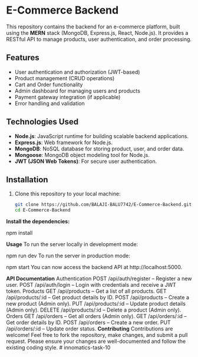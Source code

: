 # E-Commerce Backend

This repository contains the backend for an e-commerce platform, built using the **MERN** stack (MongoDB, Express.js, React, Node.js).
It provides a RESTful API to manage products, user authentication, and order processing.


## Features

- User authentication and authorization (JWT-based)
- Product management (CRUD operations)
- Cart and Order functionality
- Admin dashboard for managing users and products
- Payment gateway integration (if applicable)
- Error handling and validation

## Technologies Used

- **Node.js**: JavaScript runtime for building scalable backend applications.
- **Express.js**: Web framework for Node.js.
- **MongoDB**: NoSQL database for storing product, user, and order data.
- **Mongoose**: MongoDB object modeling tool for Node.js.
- **JWT (JSON Web Tokens)**: For secure user authentication.


## Installation

1. Clone this repository to your local machine:
   ```bash
   git clone https://github.com/BALAJI-BALU7742/E-Commerce-Backend.git
   cd E-Commerce-Backend
   
**Install the dependencies:**

npm install

**Usage**
To run the server locally in development mode:

npm run dev
To run the server in production mode:


npm start
You can now access the backend API at http://localhost:5000.

**API Documentation**
Authentication
POST /api/auth/register – Register a new user.
POST /api/auth/login – Login with credentials and receive a JWT token.
Products
GET /api/products – Get a list of all products.
GET /api/products/:id – Get product details by ID.
POST /api/products – Create a new product (Admin only).
PUT /api/products/:id – Update product details (Admin only).
DELETE /api/products/:id – Delete a product (Admin only).
Orders
GET /api/orders – Get all orders (Admin only).
GET /api/orders/:id – Get order details by ID.
POST /api/orders – Create a new order.
PUT /api/orders/:id – Update order status.
**Contributing**
Contributions are welcome! Feel free to fork the repository, make changes, and submit a pull request. Please ensure your changes are well-documented and follow the existing coding style.
#   i n n o m a t i c s - t a s k - 1 0  
 